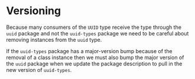 # Versioning

Because many consumers of the `UUID` type receive the type
through the `uuid` package and not the `uuid-types` package
we need to be careful about removing instances from the `uuid`
type.

If the `uuid-types` package has a major-version bump because of
the removal of a class instance then we must also bump the major
version of the `uuid` package when we update the package
description to pull in the new version of `uuid-types`.
